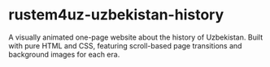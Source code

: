 # rustem4uz-uzbekistan-history
A visually animated one-page website about the history of Uzbekistan. Built with pure HTML and CSS, featuring scroll-based page transitions and background images for each era.
